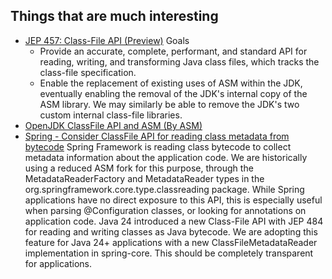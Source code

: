 ## Things that are much interesting

- [JEP 457: Class-File API (Preview)](https://openjdk.org/jeps/457)
  Goals
    - Provide an accurate, complete, performant, and standard API for reading, writing, and transforming Java class
      files, which tracks the class-file specification.
    - Enable the replacement of existing uses of ASM within the JDK, eventually enabling the removal of the JDK's
      internal copy of the ASM library. We may similarly be able to remove the JDK's two custom internal class-file
      libraries.
- [OpenJDK ClassFile API and ASM (By ASM)](https://gitlab.ow2.org/asm/asm/-/issues/317978)
- [Spring - Consider ClassFile API for reading class metadata from bytecode](https://github.com/spring-projects/spring-framework/issues/33616)
  Spring Framework is reading class bytecode to collect metadata information about the application code. We are historically using a reduced ASM fork for this purpose, 
through the MetadataReaderFactory and MetadataReader types in the org.springframework.core.type.classreading package. While Spring applications have no direct exposure to this API, 
this is especially useful when parsing @Configuration classes, or looking for annotations on application code.
Java 24 introduced a new Class-File API with JEP 484 for reading and writing classes as Java bytecode. We are adopting this feature for Java 24+ applications with a new ClassFileMetadataReader implementation in spring-core. 
This should be completely transparent for applications.
